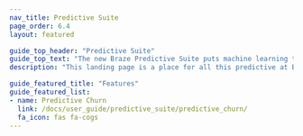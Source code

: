 ```yaml
---
nav_title: Predictive Suite
page_order: 6.4
layout: featured

guide_top_header: "Predictive Suite"
guide_top_text: "The new Braze Predictive Suite puts machine learning tools in the hands of marketers, enabling them to effectively leverage and act on data seamlessly within the Braze platform. The first feature released in the Predictive Suite, Predictive Churn, allows marketers to define and generate predictions providing a proactive approach toward minimizing future churn. Click below to get started!"
description: "This landing page is a place for all this predictive at Braze! The Braze predictive suite offers solutions for churn and purchase prediction within your Braze campaigns and Canvases."

guide_featured_title: "Features"
guide_featured_list:
- name: Predictive Churn
  link: /docs/user_guide/predictive_suite/predictive_churn/
  fa_icon: fas fa-cogs
---
```


<br><br>
